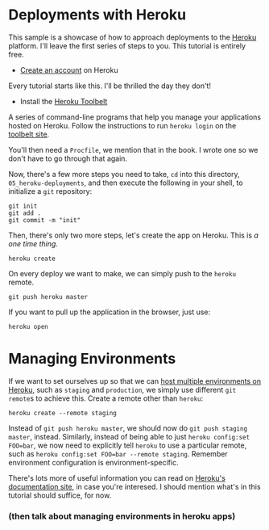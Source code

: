 # Deployments with Heroku

This sample is a showcase of how to approach deployments to the [Heroku](http://heroku.com) platform. I'll leave the first series of steps to you. This tutorial is entirely free.

- [Create an account](https://api.heroku.com/signup/devcenter) on Heroku

Every tutorial starts like this. I'll be thrilled the day they don't!

- Install the [Heroku Toolbelt](https://toolbelt.heroku.com/)

A series of command-line programs that help you manage your applications hosted on Heroku. Follow the instructions to run `heroku login` on the [toolbelt site](https://toolbelt.heroku.com/).

You'll then need a `Procfile`, we mention that in the book. I wrote one so we don't have to go through that again.

Now, there's a few more steps you need to take, `cd` into this directory, `05_heroku-deployments`, and then execute the following in your shell, to initialize a `git` repository:

```shell
git init
git add .
git commit -m "init"
```

Then, there's only two more steps, let's create the app on Heroku. This is _a one time thing_.

```shell
heroku create
```

On every deploy we want to make, we can simply push to the `heroku` remote.

```shell
git push heroku master
```

If you want to pull up the application in the browser, just use:

```shell
heroku open
```

# Managing Environments

If we want to set ourselves up so that we can [host multiple environments on Heroku](https://devcenter.heroku.com/articles/multiple-environments), such as `staging` and `production`, we simply use different `git remote`s to achieve this. Create a remote other than `heroku`:

```shell
heroku create --remote staging
```

Instead of `git push heroku master`, we should now do `git push staging master`, instead. Similarly, instead of being able to just `heroku config:set FOO=bar`, we now need to explicitly tell `heroku` to use a particular remote, such as `heroku config:set FOO=bar --remote staging`. Remember environment configuration is environment-specific.

There's lots more of useful information you can read on [Heroku's documentation site](https://devcenter.heroku.com/articles/getting-started-with-nodejs), in case you're interesed. I should mention what's in this tutorial should suffice, for now.

### (then talk about managing environments in heroku apps)
